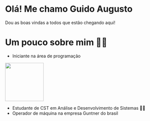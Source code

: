 # Olá! Me chamo Guido Augusto
Dou as boas vindas a todos que estão chegando aqui!
# Um pouco sobre mim 🙋‍♂️
- Iniciante na área de programação 
<img src="https://cdn.jsdelivr.net/gh/devicons/devicon@latest/icons/python/python-original-wordmark.svg" width="125" height="125" />
                    
- Estudante de CST em Análise e Desenvolvimento de Sistemas 🧑‍🎓
- Operador de máquina na empresa Guntner do brasil
